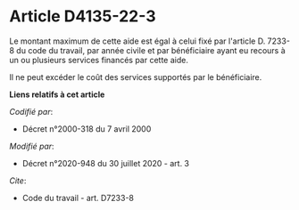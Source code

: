 # Article D4135-22-3

Le montant maximum de cette aide est égal à celui fixé par l'article D. 7233-8 du code du travail, par année civile et par
bénéficiaire ayant eu recours à un ou plusieurs services financés par cette aide.

Il ne peut excéder le coût des services supportés par le bénéficiaire.

**Liens relatifs à cet article**

_Codifié par_:

  - Décret n°2000-318 du 7 avril 2000

_Modifié par_:

  - Décret n°2020-948 du 30 juillet 2020 - art. 3

_Cite_:

  - Code du travail - art. D7233-8
